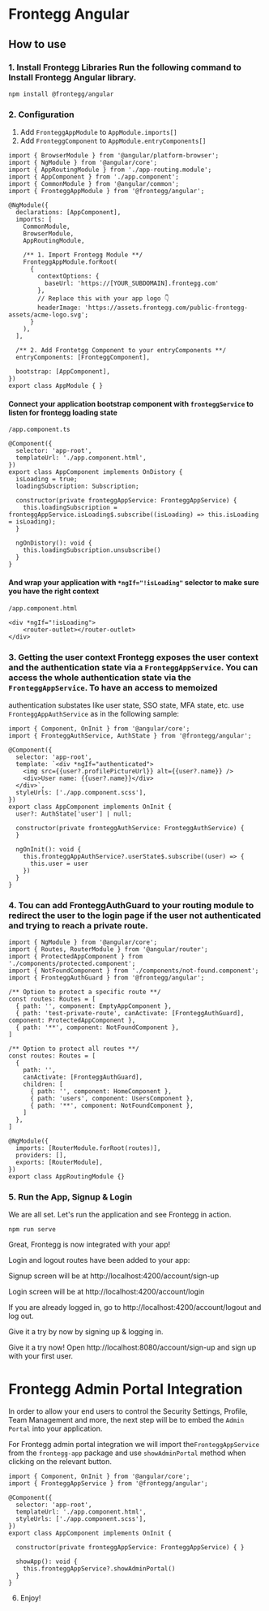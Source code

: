 # Frontegg Angular

## How to use

### 1. Install Frontegg Libraries Run the following command to Install Frontegg Angular library.

```
npm install @frontegg/angular
```

### 2. Configuration
1. Add `FronteggAppModule` to `AppModule.imports[]`
2. Add `FronteggComponent` to `AppModule.entryComponents[]`

```
import { BrowserModule } from '@angular/platform-browser';
import { NgModule } from '@angular/core';
import { AppRoutingModule } from './app-routing.module';
import { AppComponent } from './app.component';
import { CommonModule } from '@angular/common';
import { FronteggAppModule } from '@frontegg/angular';

@NgModule({
  declarations: [AppComponent],
  imports: [
    CommonModule,
    BrowserModule,
    AppRoutingModule,

    /** 1. Import Frontegg Module **/
    FronteggAppModule.forRoot(
      {
        contextOptions: {
          baseUrl: 'https://[YOUR_SUBDOMAIN].frontegg.com'
        },
        // Replace this with your app logo 👇
        headerImage: 'https://assets.frontegg.com/public-frontegg-assets/acme-logo.svg';
      }
    ),
  ],

  /** 2. Add Frontetgg Component to your entryComponents **/
  entryComponents: [FronteggComponent],

  bootstrap: [AppComponent],
})
export class AppModule { }
```

#### Connect your application bootstrap component with `fronteggService` to listen for frontegg loading state

```
/app.component.ts

@Component({
  selector: 'app-root',
  templateUrl: './app.component.html',
})
export class AppComponent implements OnDistory {
  isLoading = true;
  loadingSubscription: Subscription;

  constructor(private fronteggAppService: FronteggAppService) {
    this.loadingSubscription = fronteggAppService.isLoading$.subscribe((isLoading) => this.isLoading = isLoading);
  }

  ngOnDistory(): void {
    this.loadingSubscription.unsubscribe()
  }
}
```

#### And wrap your application with `*ngIf="!isLoading"` selector to make sure you have the right context

```
/app.component.html

<div *ngIf="!isLoading">
    <router-outlet></router-outlet>
</div>
```

### 3. Getting the user context Frontegg exposes the user context and the authentication state via a `FronteggAppService`. You can access the whole authentication state via the `FronteggAppService`. To have an access to memoized
authentication substates like user state, SSO state, MFA state, etc. use `FronteggAppAuthService` as in the following
sample:

```
import { Component, OnInit } from '@angular/core';
import { FronteggAuthService, AuthState } from '@frontegg/angular';

@Component({
  selector: 'app-root',
  template: `<div *ngIf="authenticated">
    <img src={{user?.profilePictureUrl}} alt={{user?.name}} />
    <div>User name: {{user?.name}}</div>
  </div>`,
  styleUrls: ['./app.component.scss'],
})
export class AppComponent implements OnInit {
  user?: AuthState['user'] | null;

  constructor(private fronteggAuthService: FronteggAuthService) {
  }

  ngOnInit(): void {
    this.fronteggAppAuthService?.userState$.subscribe((user) => {
      this.user = user
    })
  }
}
```

### 4. Tou can add FronteggAuthGuard to your routing module to redirect the user to the login page if the user not authenticated and trying to reach a private route.

```
import { NgModule } from '@angular/core';
import { Routes, RouterModule } from '@angular/router';
import { ProtectedAppComponent } from './components/protected.component';
import { NotFoundComponent } from './components/not-found.component';
import { FronteggAuthGuard } from '@frontegg/angular';

/** Option to protect a specific route **/
const routes: Routes = [
  { path: '', component: EmptyAppComponent },
  { path: 'test-private-route', canActivate: [FronteggAuthGuard], component: ProtectedAppComponent },
  { path: '**', component: NotFoundComponent },
]

/** Option to protect all routes **/
const routes: Routes = [
  {
    path: '',
    canActivate: [FronteggAuthGuard],
    children: [
      { path: '', component: HomeComponent },
      { path: 'users', component: UsersComponent },
      { path: '**', component: NotFoundComponent },
    ]
  },
]

@NgModule({
  imports: [RouterModule.forRoot(routes)],
  providers: [],
  exports: [RouterModule],
})
export class AppRoutingModule {}
```

### 5. Run the App, Signup & Login

We are all set. Let's run the application and see Frontegg in action.

```
npm run serve
```

Great, Frontegg is now integrated with your app!

Login and logout routes have been added to your app:

Signup screen will be at http://localhost:4200/account/sign-up

Login screen will be at http://localhost:4200/account/login

If you are already logged in, go to http://localhost:4200/account/logout and log out.

Give it a try by now by signing up & logging in.

Give it a try now!
Open http://localhost:8080/account/sign-up and sign up with your first user.

# Frontegg Admin Portal Integration

In order to allow your end users to control the Security Settings, Profile, Team Management and more, the next step will
be to embed the `Admin Portal` into your application.

For Frontegg admin portal integration we will import the`FronteggAppService` from the `frontegg-app` package and
use `showAdminPortal`
method when clicking on the relevant button.

```
import { Component, OnInit } from '@angular/core';
import { FronteggAppService } from '@frontegg/angular';

@Component({
  selector: 'app-root',
  templateUrl: './app.component.html',
  styleUrls: ['./app.component.scss'],
})
export class AppComponent implements OnInit {

  constructor(private fronteggAppService: FronteggAppService) { }

  showApp(): void {
    this.fronteggAppService?.showAdminPortal()
  }
}
```

6. Enjoy!
